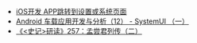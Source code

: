 + [iOS开发 APP跳转到设置或系统页面](https://www.jianshu.com/p/bd03d3000492)
+ [Android 车载应用开发与分析（12） - SystemUI （一）](https://www.jianshu.com/p/bf07886c5d8f)
+ [《<史记>研读》257：孟尝君列传（二）](https://www.jianshu.com/p/a1bba84ebe4e)
